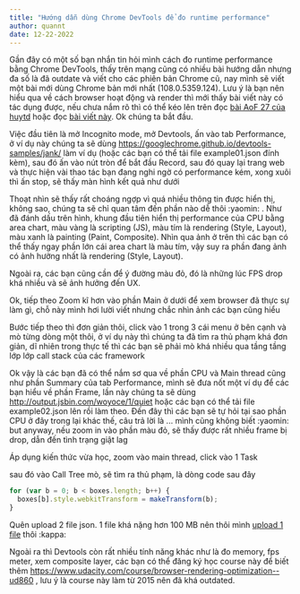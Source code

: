 ```yaml
---
title: "Hướng dẫn dùng Chrome DevTools để đo runtime performance"
author: quannt
date: 12-22-2022
---
```


Gần đây có một số bạn nhắn tin hỏi mình cách đo runtime performance bằng Chrome DevTools, thấy trên mạng cũng có nhiều bài hướng dẫn nhưng đa số là đã outdate và viết cho các phiên bản Chrome cũ, nay mình sẽ viết một bài mới dùng Chrome bản mới nhất (108.0.5359.124). Lưu ý là bạn nên hiểu qua về cách browser hoạt động và render thì mới thấy bài viết này có tác dụng được, nếu chưa nắm rõ thì có thể kéo lên trên đọc [bài AoF 27 của huytd](./day-27.md) hoặc đọc [bài viết này](https://web.dev/rendering-performance/). Ok chúng ta bắt đầu.

Việc đầu tiên là mở Incognito mode, mở Devtools, ấn vào tab Performance, ở ví dụ này chúng ta sẽ dùng https://googlechrome.github.io/devtools-samples/jank/ làm ví dụ (hoặc các bạn có thể tải file example01.json đính kèm), sau đó ấn vào nút tròn để bắt đầu Record, sau đó quay lại trang web và thực hiện vài thao tác bạn đang nghi ngờ có performance kém, xong xuôi thì ấn stop, sẽ thấy màn hình kết quả như dưới

<!-- Image 1 -->

Thoạt nhìn sẽ thấy rất choáng ngợp vì quá nhiều thông tin được hiển thị, không sao, chúng ta sẽ chỉ quan tâm đến phần nào dễ thôi :yaomin: . Như đã đánh dấu trên hình, khung đầu tiên hiển thị performance của CPU bằng area chart, màu vàng là scripting (JS), màu tím là rendering (Style, Layout), màu xanh là painting (Paint, Composite). Nhìn qua ảnh ở trên thì các bạn có thể thấy ngay phần lớn cái area chart là màu tím, vậy suy ra phần đang ảnh có ảnh hưởng nhất là rendering (Style, Layout).

Ngoài ra, các bạn cũng cần để ý đường màu đỏ, đó là những lúc FPS drop khá nhiều và sẽ ảnh hưởng đến UX.

Ok, tiếp theo Zoom kĩ hơn vào phần Main ở dưới để xem browser đã thực sự làm gì, chỗ này mình hơi lười viết nhưng chắc nhìn ảnh các bạn cũng hiểu

<!-- Image 2 -->

Bước tiếp theo thì đơn giản thôi, click vào 1 trong 3 cái menu ở bên cạnh và mò từng dòng một thôi, ở ví dụ này thì chúng ta đã tìm ra thủ phạm khá đơn giản, dĩ nhiên trong thực tế thì các bạn sẽ phải mò khá nhiều qua tầng tầng lớp lớp call stack của các framework

<!-- Image 3 -->

Ok vậy là các bạn đã có thể nắm sơ qua về phần CPU và Main thread cũng như phần Summary của tab Performance, mình sẽ đưa nốt một ví dụ để các bạn hiểu về phần Frame, lần này chúng ta sẽ dùng http://output.jsbin.com/woyoce/1/quiet hoặc các bạn có thể tải file example02.json lên rồi làm theo. Đến đây thì các bạn sẽ tự hỏi tại sao phần CPU ở đây trong lại khác thế, câu trả lời là ... mình cũng không biết :yaomin: but anyway, nếu zoom in vào phần màu đỏ, sẽ thấy được rất nhiều frame bị drop, dẫn đến tình trạng giật lag

<!-- Image 4 -->
<!-- Image 5 -->

Áp dụng kiến thức vừa học, zoom vào main thread, click vào 1 Task

<!-- Image 6 -->

sau đó vào Call Tree mò, sẽ tìm ra thủ phạm, là dòng code sau đây

```js
for (var b = 0; b < boxes.length; b++) {
  boxes[b].style.webkitTransform = makeTransform(b);
}
```

<!-- Image 8 -->

Quên upload 2 file json. 1 file khá nặng hơn 100 MB nên thôi mình [upload 1 file](./media/29/example02.json) thôi :kappa:

Ngoài ra thì Devtools còn rất nhiều tính năng khác như là đo memory, fps meter, xem composite layer, các bạn có thể đăng ký học course này để biết thêm https://www.udacity.com/course/browser-rendering-optimization--ud860 , lưu ý là course này làm từ 2015 nên đã khá outdated.
